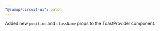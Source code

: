```yaml
---
"@sumup/circuit-ui": patch
---
```


Added new `position` and `className` props to the ToastProvider component.
